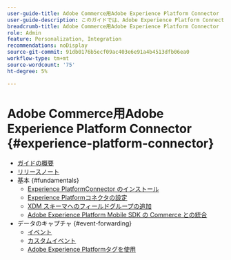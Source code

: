 ```yaml
---
user-guide-title: Adobe Commerce用Adobe Experience Platform Connector
user-guide-description: このガイドでは、Adobe Experience Platform Connector for Adobe Commerceを使用する詳しい手順を説明します。
breadcrumb-title: Adobe Commerce用Adobe Experience Platform Connector
role: Admin
feature: Personalization, Integration
recommendations: noDisplay
source-git-commit: 91db0176b5ecf09ac403e6e91a4b4513dfb06ea0
workflow-type: tm+mt
source-wordcount: '75'
ht-degree: 5%

---
```


# Adobe Commerce用Adobe Experience Platform Connector {#experience-platform-connector}

- [ガイドの概要](overview.md)
- [リリースノート](release-notes.md)
- 基本 {#fundamentals}
   - [Experience PlatformConnector のインストール](install.md)
   - [Experience Platformコネクタの設定](connect-data.md)
   - [XDM スキーマへのフィールドグループの追加](update-xdm.md)
   - [Adobe Experience Platform Mobile SDK の Commerce との統合](mobile-sdk-epc.md)
- データのキャプチャ {#event-forwarding}
   - [イベント](events.md)
   - [カスタムイベント](custom-events.md)
   - [Adobe Experience Platformタグを使用](using-tags.md)
